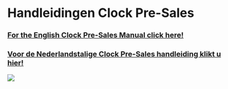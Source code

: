 # Handleidingen Clock Pre-Sales

<h3><a href="https://github.com/florisoft/User.Manuals/blob/Manuals-in-Pipeline/E-COMMERCE/Clock%20Pre-sales%20(M65)/M65%20-%20Clock%20Pre-sales%20Manual%20-%20EN.md">For the English Clock Pre-Sales Manual click here!</a></h3>

<h3><a href="https://github.com/florisoft/User.Manuals/blob/main/E-COMMERCE/Clock%20Pre-sales%20(M65)/M65%20-%20Clock%20Pre-sales%20Handleiding%20-%20NL.md">Voor de Nederlandstalige Clock Pre-Sales handleiding klikt u hier!</a></h3>

<img src="../../fslogo.png">
